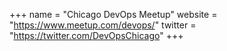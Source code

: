 +++
name = "Chicago DevOps Meetup"
website = "https://www.meetup.com/devops/"
twitter = "https://twitter.com/DevOpsChicago"
+++
